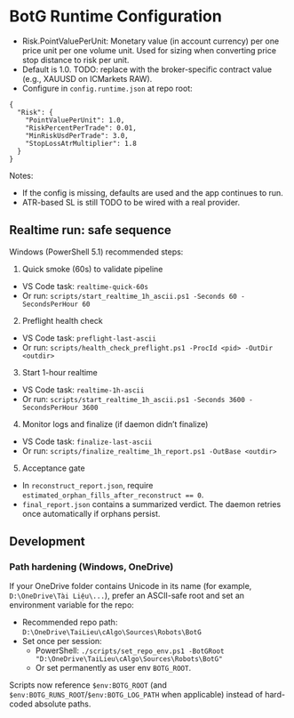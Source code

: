 # BotG Runtime Configuration

- Risk.PointValuePerUnit: Monetary value (in account currency) per one price unit per one volume unit. Used for sizing when converting price stop distance to risk per unit.
- Default is 1.0. TODO: replace with the broker-specific contract value (e.g., XAUUSD on ICMarkets RAW).
- Configure in `config.runtime.json` at repo root:

```
{
  "Risk": {
    "PointValuePerUnit": 1.0,
    "RiskPercentPerTrade": 0.01,
    "MinRiskUsdPerTrade": 3.0,
    "StopLossAtrMultiplier": 1.8
  }
}
```

Notes:
- If the config is missing, defaults are used and the app continues to run.
- ATR-based SL is still TODO to be wired with a real provider.

## Realtime run: safe sequence

Windows (PowerShell 5.1) recommended steps:

1) Quick smoke (60s) to validate pipeline
  - VS Code task: `realtime-quick-60s`
  - Or run: `scripts/start_realtime_1h_ascii.ps1 -Seconds 60 -SecondsPerHour 60`

2) Preflight health check
  - VS Code task: `preflight-last-ascii`
  - Or run: `scripts/health_check_preflight.ps1 -ProcId <pid> -OutDir <outdir>`

3) Start 1-hour realtime
  - VS Code task: `realtime-1h-ascii`
  - Or run: `scripts/start_realtime_1h_ascii.ps1 -Seconds 3600 -SecondsPerHour 3600`

4) Monitor logs and finalize (if daemon didn’t finalize)
  - VS Code task: `finalize-last-ascii`
  - Or run: `scripts/finalize_realtime_1h_report.ps1 -OutBase <outdir>`

5) Acceptance gate
  - In `reconstruct_report.json`, require `estimated_orphan_fills_after_reconstruct == 0`.
  - `final_report.json` contains a summarized verdict. The daemon retries once automatically if orphans persist.

## Development

### Path hardening (Windows, OneDrive)

If your OneDrive folder contains Unicode in its name (for example, `D:\OneDrive\Tài Liệu\...`), prefer an ASCII-safe root and set an environment variable for the repo:

- Recommended repo path: `D:\OneDrive\TaiLieu\cAlgo\Sources\Robots\BotG`
- Set once per session:
  - PowerShell: `./scripts/set_repo_env.ps1 -BotGRoot "D:\OneDrive\TaiLieu\cAlgo\Sources\Robots\BotG"`
  - Or set permanently as user env `BOTG_ROOT`.

Scripts now reference `$env:BOTG_ROOT` (and `$env:BOTG_RUNS_ROOT`/`$env:BOTG_LOG_PATH` when applicable) instead of hard-coded absolute paths.
